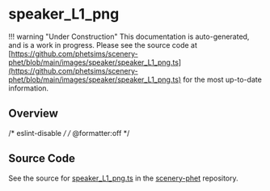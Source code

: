 # speaker_L1_png

!!! warning "Under Construction"
    This documentation is auto-generated, and is a work in progress. Please see the source code at
    [https://github.com/phetsims/scenery-phet/blob/main/images/speaker/speaker_L1_png.ts](https://github.com/phetsims/scenery-phet/blob/main/images/speaker/speaker_L1_png.ts) for the most up-to-date information.

## Overview

/* eslint-disable */
/* @formatter:off */



## Source Code

See the source for [speaker_L1_png.ts](https://github.com/phetsims/scenery-phet/blob/main/images/speaker/speaker_L1_png.ts) in the [scenery-phet](https://github.com/phetsims/scenery-phet) repository.
